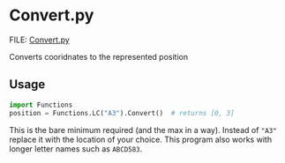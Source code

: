 # Convert.py

FILE: [Convert.py](../Program/Convert.py)

Converts cooridnates to the represented position

## Usage

```py
import Functions
position = Functions.LC("A3").Convert()  # returns [0, 3]
```

This is the bare minimum required (and the max in a way). Instead of `"A3"` replace it with the location of your choice.
This program also works with longer letter names such as `ABCD583`.

